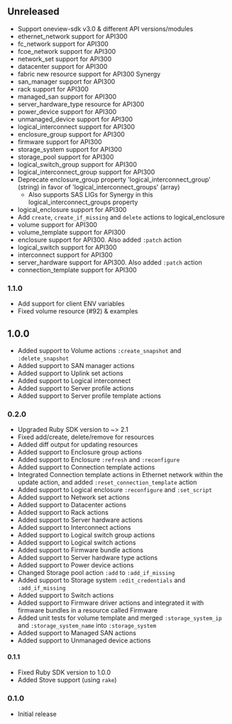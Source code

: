 ## Unreleased
  - Support oneview-sdk v3.0 & different API versions/modules
  - ethernet_network support for API300
  - fc_network support for API300
  - fcoe_network support for API300
  - network_set support for API300
  - datacenter support for API300
  - fabric new resource support for API300 Synergy
  - san_manager support for API300
  - rack support for API300
  - managed_san support for API300
  - server_hardware_type resource for API300
  - power_device support for API300
  - unmanaged_device support for API300
  - logical_interconnect support for API300
  - enclosure_group support for API300
  - firmware support for API300
  - storage_system support for API300
  - storage_pool support for API300
  - logical_switch_group support for API300
  - logical_interconnect_group support for API300
  - Deprecate enclosure_group property 'logical_interconnect_group' (string) in favor of 'logical_interconnect_groups' (array)
    - Also supports SAS LIGs for Synergy in this logical_interconnect_groups property
  - logical_enclosure  support for API300
  - Add `create`, `create_if_missing` and `delete` actions to logical_enclosure
  - volume support for API300
  - volume_template support for API300
  - enclosure support for API300. Also added `:patch` action
  - logical_switch support for API300
  - interconnect support for API300
  - server_hardware support for API300. Also added `:patch` action
  - connection_template support for API300

### 1.1.0
  - Add support for client ENV variables
  - Fixed volume resource (#92) & examples

## 1.0.0
  - Added support to Volume actions `:create_snapshot` and `:delete_snapshot`
  - Added support to SAN manager actions
  - Added support to Uplink set actions
  - Added support to Logical interconnect
  - Added support to Server profile actions
  - Added support to Server profile template actions

### 0.2.0
  - Upgraded Ruby SDK version to ~> 2.1
  - Fixed add/create, delete/remove for resources
  - Added diff output for updating resources
  - Added support to Enclosure group actions
  - Added support to Enclosure `:refresh` and `:reconfigure`
  - Added support to Connection template actions
  - Integrated Connection template actions in Ethernet network within the update action, and added `:reset_connection_template` action
  - Added support to Logical enclosure `:reconfigure` and `:set_script`
  - Added support to Network set actions
  - Added support to Datacenter actions
  - Added support to Rack actions
  - Added support to Server hardware actions
  - Added support to Interconnect actions
  - Added support to Logical switch group actions
  - Added support to Logical switch actions
  - Added support to Firmware bundle actions
  - Added support to Server hardware type actions
  - Added support to Power device actions
  - Changed Storage pool action `:add` to `:add_if_missing`
  - Added support to Storage system `:edit_credentials` and `:add_if_missing`
  - Added support to Switch actions
  - Added support to Firmware driver actions and integrated it with firmware bundles in a resource called Firmware
  - Added unit tests for volume template and merged `:storage_system_ip` and `:storage_system_name` into `:storage_system`
  - Added support to Managed SAN actions
  - Added support to Unmanaged device actions

#### 0.1.1
  - Fixed Ruby SDK version to 1.0.0
  - Added Stove support (using `rake`)

### 0.1.0
  - Initial release
